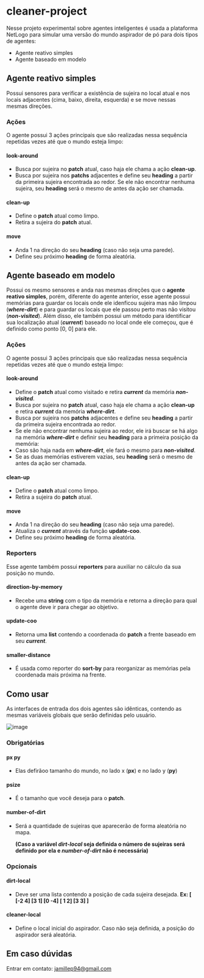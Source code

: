 # cleaner-project

Nesse projeto experimental sobre agentes inteligentes é usada a plataforma NetLogo para simular uma versão do mundo aspirador de pó para dois tipos de agentes:

* Agente reativo simples
* Agente baseado em modelo

## Agente reativo simples

Possui sensores para verificar a existência de sujeira no local atual e nos locais adjacentes (cima, baixo, direita, esquerda) e se move nessas mesmas direções.

### Ações

O agente possui 3 ações principais que são realizadas nessa sequência repetidas vezes até que o mundo esteja limpo:

#### look-around

* Busca por sujeira no **patch** atual, caso haja ele chama a ação **clean-up**. 
* Busca por sujeira nos **patchs** adjacentes e define seu **heading** a partir da primeira sujeira encontrada ao redor. Se ele não encontrar nenhuma sujeira, seu **heading** será o mesmo de antes da ação ser chamada.

#### clean-up

* Define o **patch** atual como limpo.
* Retira a sujeira do **patch** atual.

#### move

* Anda 1 na direção do seu **heading** (caso não seja uma parede).
* Define seu próximo **heading** de forma aleatória.

## Agente baseado em modelo

Possui os mesmo sensores e anda nas mesmas direções que o **agente reativo simples**, porém, diferente do agente anterior, esse agente possui memórias para guardar os locais onde ele idenficou sujeira mas não limpou (**_where-dirt_**) e para guardar os locais que ele passou perto mas não visitou  (**_non-visited_**). Além disso, ele também possui um método para identificar sua localização atual (**_current_**) baseado no local onde ele começou, que é definido como ponto [0, 0] para ele.

### Ações

O agente possui 3 ações principais que são realizadas nessa sequência repetidas vezes até que o mundo esteja limpo: 

#### look-around

* Define o **patch** atual como visitado e retira **_current_** da memória **_non-visited_**.
* Busca por sujeira no **patch** atual, caso haja ele chama a ação **clean-up** e retira **_current_** da memória **_where-dirt_**.
* Busca por sujeira nos **patchs** adjacentes e define seu **heading** a partir da primeira sujeira encontrada ao redor. 
* Se ele não encontrar nenhuma sujeira ao redor, ele irá buscar se há algo na memória **_where-dirt_** e definir seu **heading** para a primeira posição da memória:
* Caso são haja nada em **_where-dirt_**, ele fará o mesmo para **_non-visited_**.
* Se as duas memórias estiverem vazias, seu **heading** será o mesmo de antes da ação ser chamada.

#### clean-up

* Define o **patch** atual como limpo.
* Retira a sujeira do **patch** atual.

#### move

* Anda 1 na direção do seu **heading** (caso não seja uma parede).
* Atualiza o **_current_** através da função **update-coo**.
* Define seu próximo **heading** de forma aleatória.

### Reporters

Esse agente também possui **reporters** para auxiliar no cálculo da sua posição no mundo.

#### direction-by-memory

* Recebe uma **string** com o tipo da memória e retorna a direção para qual o agente deve ir para chegar ao objetivo.

#### update-coo

* Retorna uma **list** contendo a coordenada do **patch** a frente baseado em seu **_current_**.

#### smaller-distance

* É usada como reporter do **sort-by** para reorganizar as memórias pela coordenada mais próxima na frente.

## Como usar

As interfaces de entrada dos dois agentes são idênticas, contendo as mesmas variáveis globais que serão definidas pelo usuário.

![image](https://user-images.githubusercontent.com/59544679/140555092-bc1dd7c3-799b-4a32-a2b3-724d694d1aca.png)

### Obrigatórias

#### px py

* Elas defirãoo tamanho do mundo, no lado x (**px**) e no lado y (**py**)

#### psize

* É o tamanho que você deseja para o **patch**.

#### number-of-dirt

* Será a quantidade de sujeiras que aparecerão de forma aleatória no mapa.

  **(Caso a variável _dirt-local_ seja definida o número de sujeiras será definido por ela e _number-of-dirt_ não é necessária)**

### Opcionais

#### dirt-local

* Deve ser uma lista contendo a posição de cada sujeira desejada.
  **Ex: [ [-2 4] [3 1] [0 -4] [ 1 2] [3 3] ]**
  
#### cleaner-local

* Define o local inicial do aspirador. Caso não seja definida, a posição do aspirador será aleatória.

## Em caso dúvidas

Entrar em contato: jamillep94@gmail.com
